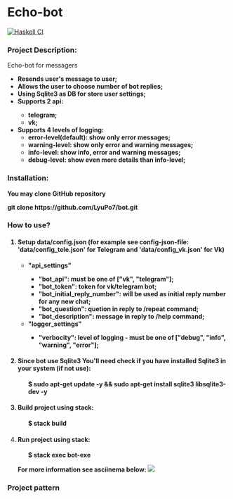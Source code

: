 # Echo-bot

[![Haskell CI](https://github.com/LyuPo7/bot/actions/workflows/haskell.yml/badge.svg)](https://github.com/LyuPo7/bot/actions/workflows/haskell.yml)

<h3>Project Description:</h3>
    <p>Echo-bot for messagers</p>
    <ul>
        <li><b>Resends user's message to user;</b></li>
        <li><b>Allows the user to choose number of bot replies;</b></li>
        <li><b>Using <b>Sqlite3</b> as DB for store user settings;
        <li>Supports 2 api:
          <ul>
             <li><b>telegram;</b></li>
             <li><b>vk;</b></li>
            </ul>
        </li>
        <li>Supports 4 levels of logging:
            <ul>
                <li><b>error</b>-level(default): show only error messages;</li>
                <li><b>warning</b>-level: show only error and warning messages;</li>
                <li><b>info</b>-level: show info, error and warning messages;</li>
                <li><b>debug</b>-level: show even more details than info-level;</li>
            </ul>
        </li>
    </ul>

<h3>Installation:</h3>
    <p>You may clone GitHub repository</p>
        <p><b>git clone https://github.com/LyuPo7/bot.git</b></p>
 
<h3>How to use?</h3>
    <ol>
        <li> <h4>Setup data/config.json (for example see config-json-file: 'data/config_tele.json' for Telegram and 'data/config_vk.json' for Vk)</h4>
             <ul>
                 <li><b>"api_settings"</b></li>
                    <ul>
                        <li><b>"bot_api":</b> must be one of ["vk", "telegram"];</li>
                        <li><b>"bot_token":</b> token for vk/telegram bot;</li>
                        <li><b>"bot_initial_reply_number":</b> will be used as initial reply number for any new chat;</li>
                        <li><b>"bot_question":</b> quetion in reply to /repeat command;</li>
                        <li><b>"bot_description":</b> message in reply to /help command;</li> 
                    </ul>
             </ul>
            <ul>
                 <li><b>"logger_settings"</b></li>
                    <ul>
                        <li><b>"verbocity":</b> level of logging - must be one of ["debug", "info", "warning", "error"];</li>
                    </ul>
             </ul>
       </li>
       <li><h4>Since bot use Sqlite3 You'll need check if you have installed Sqlite3 in your system (if not use):</h4>
           <ul><b>$ sudo apt-get update -y && sudo apt-get install sqlite3 libsqlite3-dev -y</b>
           </ul>
       </li>
       <li><h4>Build project using <b>stack</b>:</h4>
           <ul><b>$ stack build</b>
           </ul>
       </li>
       <li><h4>Run project using <b>stack</b>:</h4>
           <ul><b>$ stack exec bot-exe</b>
           </ul>
               <p>For more information see asciinema below:
                  <a href="https://asciinema.org/a/444443" target="_blank"><img src="https://asciinema.org/a/444443.svg" /></a></b>
               </p>
           </ul>
       </li>
    </ol>
    <p>
    </ol>
<h3>Project pattern</h3>
